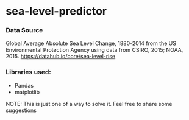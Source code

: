 # sea-level-predictor

### Data Source
Global Average Absolute Sea Level Change, 1880-2014 from the US Environmental Protection Agency using data from CSIRO, 2015; NOAA, 2015.
https://datahub.io/core/sea-level-rise

### Libraries used:
  - Pandas
  - matplotlib

NOTE: This is just one of a way to solve it. Feel free to share some suggestions
